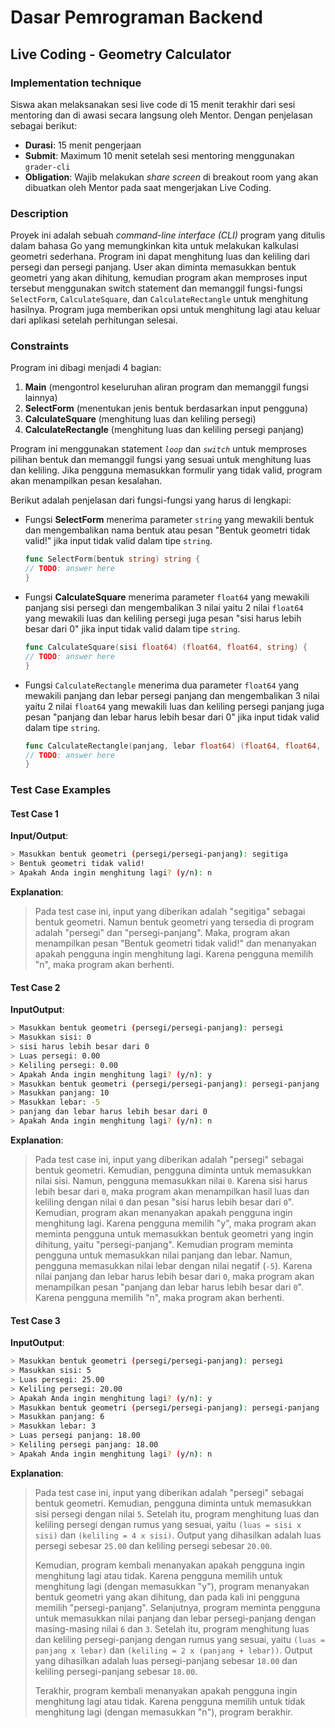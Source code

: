 # Dasar Pemrograman Backend

## Live Coding - Geometry Calculator

### Implementation technique

Siswa akan melaksanakan sesi live code di 15 menit terakhir dari sesi mentoring dan di awasi secara langsung oleh Mentor. Dengan penjelasan sebagai berikut:

- **Durasi**: 15 menit pengerjaan
- **Submit**: Maximum 10 menit setelah sesi mentoring menggunakan `grader-cli`
- **Obligation**: Wajib melakukan _share screen_ di breakout room yang akan dibuatkan oleh Mentor pada saat mengerjakan Live Coding.

### Description

Proyek ini adalah sebuah _command-line interface (CLI)_ program yang ditulis dalam bahasa Go yang memungkinkan kita untuk melakukan kalkulasi geometri sederhana. Program ini dapat menghitung luas dan keliling dari persegi dan persegi panjang. User akan diminta memasukkan bentuk geometri yang akan dihitung, kemudian program akan memproses input tersebut menggunakan switch statement dan memanggil fungsi-fungsi `SelectForm`, `CalculateSquare`, dan `CalculateRectangle` untuk menghitung hasilnya. Program juga memberikan opsi untuk menghitung lagi atau keluar dari aplikasi setelah perhitungan selesai.

### Constraints

Program ini dibagi menjadi 4 bagian:

1. **Main** (mengontrol keseluruhan aliran program dan memanggil fungsi lainnya)
2. **SelectForm** (menentukan jenis bentuk berdasarkan input pengguna)
3. **CalculateSquare** (menghitung luas dan keliling persegi)
4. **CalculateRectangle** (menghitung luas dan keliling persegi panjang)

Program ini menggunakan statement _`loop`_ dan _`switch`_ untuk memproses pilihan bentuk dan memanggil fungsi yang sesuai untuk menghitung luas dan keliling. Jika pengguna memasukkan formulir yang tidak valid, program akan menampilkan pesan kesalahan.

Berikut adalah penjelasan dari fungsi-fungsi yang harus di lengkapi:

- Fungsi **SelectForm** menerima parameter `string` yang mewakili bentuk dan mengembalikan nama bentuk atau pesan "Bentuk geometri tidak valid!" jika input tidak valid dalam tipe `string`.

    ```go
    func SelectForm(bentuk string) string {
    // TODO: answer here
    }
    ```

- Fungsi **CalculateSquare** menerima parameter `float64` yang mewakili panjang sisi persegi dan mengembalikan 3 nilai yaitu 2 nilai `float64` yang mewakili luas dan keliling persegi juga pesan "sisi harus lebih besar dari 0" jika input tidak valid dalam tipe `string`.

    ```go
    func CalculateSquare(sisi float64) (float64, float64, string) {
    // TODO: answer here
    }
    ```

- Fungsi `CalculateRectangle` menerima dua parameter `float64` yang mewakili panjang dan lebar persegi panjang dan mengembalikan 3 nilai yaitu 2 nilai `float64` yang mewakili luas dan keliling persegi panjang juga pesan "panjang dan lebar harus lebih besar dari 0" jika input tidak valid dalam tipe `string`.

    ```go
    func CalculateRectangle(panjang, lebar float64) (float64, float64, string) {
    // TODO: answer here
    }
    ```

### Test Case Examples

#### Test Case 1

**Input/Output**:

```bash
> Masukkan bentuk geometri (persegi/persegi-panjang): segitiga
> Bentuk geometri tidak valid!
> Apakah Anda ingin menghitung lagi? (y/n): n
```

**Explanation**:

> Pada test case ini, input yang diberikan adalah "segitiga" sebagai bentuk geometri. Namun bentuk geometri yang tersedia di program adalah "persegi" dan "persegi-panjang". Maka, program akan menampilkan pesan "Bentuk geometri tidak valid!" dan menanyakan apakah pengguna ingin menghitung lagi. Karena pengguna memilih "n", maka program akan berhenti.

#### Test Case 2

**InputOutput**:

```bash
> Masukkan bentuk geometri (persegi/persegi-panjang): persegi
> Masukkan sisi: 0
> sisi harus lebih besar dari 0
> Luas persegi: 0.00
> Keliling persegi: 0.00
> Apakah Anda ingin menghitung lagi? (y/n): y
> Masukkan bentuk geometri (persegi/persegi-panjang): persegi-panjang
> Masukkan panjang: 10
> Masukkan lebar: -5
> panjang dan lebar harus lebih besar dari 0
> Apakah Anda ingin menghitung lagi? (y/n): n
```

**Explanation**:

> Pada test case ini, input yang diberikan adalah "persegi" sebagai bentuk geometri. Kemudian, pengguna diminta untuk memasukkan nilai sisi. Namun, pengguna memasukkan nilai `0`. Karena sisi harus lebih besar dari `0`, maka program akan menampilkan hasil luas dan keliling dengan nilai `0` dan pesan "sisi harus lebih besar dari `0`". Kemudian, program akan menanyakan apakah pengguna ingin menghitung lagi. Karena pengguna memilih "y", maka program akan meminta pengguna untuk memasukkan bentuk geometri yang ingin dihitung, yaitu "persegi-panjang". Kemudian program meminta pengguna untuk memasukkan nilai panjang dan lebar. Namun, pengguna memasukkan nilai lebar dengan nilai negatif (`-5`). Karena nilai panjang dan lebar harus lebih besar dari `0`, maka program akan menampilkan pesan "panjang dan lebar harus lebih besar dari `0`". Karena pengguna memilih "n", maka program akan berhenti.

#### Test Case 3

**InputOutput**:

```bash
> Masukkan bentuk geometri (persegi/persegi-panjang): persegi
> Masukkan sisi: 5
> Luas persegi: 25.00
> Keliling persegi: 20.00
> Apakah Anda ingin menghitung lagi? (y/n): y
> Masukkan bentuk geometri (persegi/persegi-panjang): persegi-panjang
> Masukkan panjang: 6
> Masukkan lebar: 3
> Luas persegi panjang: 18.00
> Keliling persegi panjang: 18.00
> Apakah Anda ingin menghitung lagi? (y/n): n

```

**Explanation**:

> Pada test case ini, input yang diberikan adalah "persegi" sebagai bentuk geometri. Kemudian, pengguna diminta untuk memasukkan sisi persegi dengan nilai `5`. Setelah itu, program menghitung luas dan keliling persegi dengan rumus yang sesuai, yaitu `(luas = sisi x sisi)` dan `(keliling = 4 x sisi)`. Output yang dihasilkan adalah luas persegi sebesar `25.00` dan keliling persegi sebesar `20.00`.
>
> Kemudian, program kembali menanyakan apakah pengguna ingin menghitung lagi atau tidak. Karena pengguna memilih untuk menghitung lagi (dengan memasukkan "y"), program menanyakan bentuk geometri yang akan dihitung, dan pada kali ini pengguna memilih "persegi-panjang". Selanjutnya, program meminta pengguna untuk memasukkan nilai panjang dan lebar persegi-panjang dengan masing-masing nilai `6` dan `3`. Setelah itu, program menghitung luas dan keliling persegi-panjang dengan rumus yang sesuai, yaitu `(luas = panjang x lebar)` dan `(keliling = 2 x (panjang + lebar))`. Output yang dihasilkan adalah luas persegi-panjang sebesar `18.00` dan keliling persegi-panjang sebesar `18.00`.
>
> Terakhir, program kembali menanyakan apakah pengguna ingin menghitung lagi atau tidak. Karena pengguna memilih untuk tidak menghitung lagi (dengan memasukkan "n"), program berakhir.

